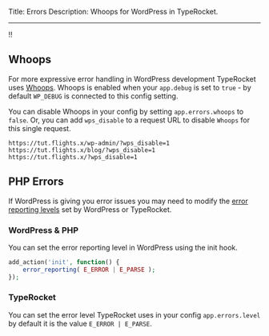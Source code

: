 Title: Errors
Description: Whoops for WordPress in TypeRocket.

---

!!

## Whoops

For more expressive error handling in WordPress development TypeRocket uses [Whoops](https://github.com/filp/whoops). Whoops is enabled when your `app.debug` is set to `true` - by default `WP_DEBUG` is connected to this config setting.

You can disable Whoops in your config by setting `app.errors.whoops` to `false`. Or, you can add `wps_disable` to a request URL to disable `Whoops` for this single request.

```
https://tut.flights.x/wp-admin/?wps_disable=1
https://tut.flights.x/blog/?wps_disable=1
https://tut.flights.x/?wps_disable=1
```

## PHP Errors

If WordPress is giving you error issues you may need to modify the [error reporting levels](https://www.php.net/manual/en/function.error-reporting.php) set by WordPress or TypeRocket.

### WordPress & PHP

You can set the error reporting level in WordPress using the init hook.
```php
add_action('init', function() {
    error_reporting( E_ERROR | E_PARSE );
});
```

### TypeRocket

You can set the error level TypeRocket uses in your config `app.errors.level` by default it is the value `E_ERROR | E_PARSE`.